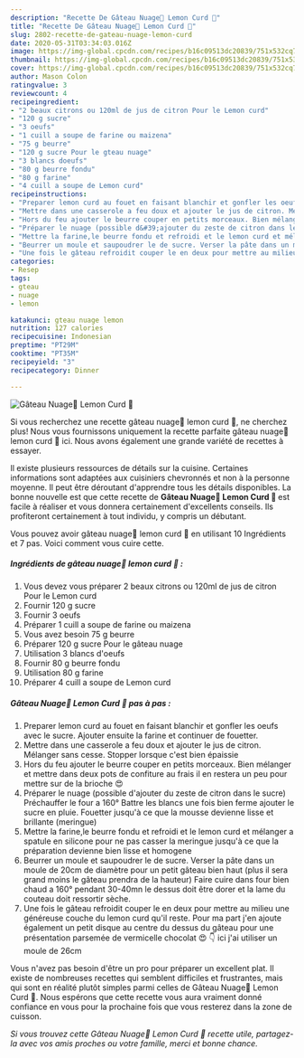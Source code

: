 ```yaml
---
description: "Recette De Gâteau Nuage💭 Lemon Curd 🍋"
title: "Recette De Gâteau Nuage💭 Lemon Curd 🍋"
slug: 2802-recette-de-gateau-nuage-lemon-curd
date: 2020-05-31T03:34:03.016Z
image: https://img-global.cpcdn.com/recipes/b16c09513dc20839/751x532cq70/gateau-nuage💭-lemon-curd-🍋-photo-principale-de-la-recette.jpg
thumbnail: https://img-global.cpcdn.com/recipes/b16c09513dc20839/751x532cq70/gateau-nuage💭-lemon-curd-🍋-photo-principale-de-la-recette.jpg
cover: https://img-global.cpcdn.com/recipes/b16c09513dc20839/751x532cq70/gateau-nuage💭-lemon-curd-🍋-photo-principale-de-la-recette.jpg
author: Mason Colon
ratingvalue: 3
reviewcount: 4
recipeingredient:
- "2 beaux citrons ou 120ml de jus de citron Pour le Lemon curd"
- "120 g sucre"
- "3 oeufs"
- "1 cuill a soupe de farine ou maizena"
- "75 g beurre"
- "120 g sucre Pour le gteau nuage"
- "3 blancs doeufs"
- "80 g beurre fondu"
- "80 g farine"
- "4 cuill a soupe de Lemon curd"
recipeinstructions:
- "Preparer lemon curd au fouet en faisant blanchir et gonfler les oeufs avec le sucre. Ajouter ensuite la farine et continuer de fouetter."
- "Mettre dans une casserole a feu doux et ajouter le jus de citron. Mélanger sans cesse. Stopper lorsque c&#39;est bien épaissie"
- "Hors du feu ajouter le beurre couper en petits morceaux. Bien mélanger et mettre dans deux pots de confiture au frais il en restera un peu pour mettre sur de la brioche 😍"
- "Préparer le nuage (possible d&#39;ajouter du zeste de citron dans le sucre) Préchauffer le four a 160° Battre les blancs une fois bien ferme ajouter le sucre en pluie. Fouetter jusqu&#39;à ce que la mousse devienne lisse et brillante (meringue)"
- "Mettre la farine,le beurre fondu et refroidi et le lemon curd et mélanger a spatule en silicone pour ne pas casser la meringue jusqu&#39;à ce que la préparation devienne bien lisse et homogene"
- "Beurrer un moule et saupoudrer le de sucre. Verser la pâte dans un moule de 20cm de diamètre pour un petit gâteau bien haut (plus il sera grand moins le gâteau prendra de la hauteur) Faire cuire dans four bien chaud a 160° pendant 30-40mn le dessus doit être dorer et la lame du couteau doit ressortir sèche."
- "Une fois le gâteau refroidit couper le en deux pour mettre au milieu une généreuse couche du lemon curd qu&#39;il reste. Pour ma part j&#39;en ajoute également un petit disque au centre du dessus du gâteau pour une présentation parsemée de vermicelle chocolat 😍 👇 ici j&#39;ai utiliser un moule de 26cm"
categories:
- Resep
tags:
- gteau
- nuage
- lemon

katakunci: gteau nuage lemon 
nutrition: 127 calories
recipecuisine: Indonesian
preptime: "PT29M"
cooktime: "PT35M"
recipeyield: "3"
recipecategory: Dinner

---
```



![Gâteau Nuage💭 Lemon Curd 🍋](https://img-global.cpcdn.com/recipes/b16c09513dc20839/751x532cq70/gateau-nuage💭-lemon-curd-🍋-photo-principale-de-la-recette.jpg)

Si vous recherchez une recette gâteau nuage💭 lemon curd 🍋, ne cherchez plus! Nous vous fournissons uniquement la recette parfaite gâteau nuage💭 lemon curd 🍋 ici. Nous avons également une grande variété de recettes à essayer.

Il existe plusieurs ressources de détails sur la cuisine. Certaines informations sont adaptées aux cuisiniers chevronnés et non à la personne moyenne. Il peut être déroutant d'apprendre tous les détails disponibles. La bonne nouvelle est que cette recette de <strong> Gâteau Nuage💭 Lemon Curd 🍋 </strong> est facile à réaliser et vous donnera certainement d'excellents conseils. Ils profiteront certainement à tout individu, y compris un débutant.

<!--inarticleads1-->

Vous pouvez avoir gâteau nuage💭 lemon curd 🍋 en utilisant 10 Ingrédients et 7 pas. Voici comment vous cuire cette.

##### Ingrédients de gâteau nuage💭 lemon curd 🍋 :

1. Vous devez vous préparer 2 beaux citrons ou 120ml de jus de citron Pour le Lemon curd
1. Fournir 120 g sucre
1. Fournir 3 oeufs
1. Préparer 1 cuill a soupe de farine ou maizena
1. Vous avez besoin 75 g beurre
1. Préparer 120 g sucre Pour le gâteau nuage
1. Utilisation 3 blancs d&#39;oeufs
1. Fournir 80 g beurre fondu
1. Utilisation 80 g farine
1. Préparer 4 cuill a soupe de Lemon curd




<!--inarticleads2-->

##### Gâteau Nuage💭 Lemon Curd 🍋 pas à pas :

1. Preparer lemon curd au fouet en faisant blanchir et gonfler les oeufs avec le sucre. Ajouter ensuite la farine et continuer de fouetter.
1. Mettre dans une casserole a feu doux et ajouter le jus de citron. Mélanger sans cesse. Stopper lorsque c&#39;est bien épaissie
1. Hors du feu ajouter le beurre couper en petits morceaux. Bien mélanger et mettre dans deux pots de confiture au frais il en restera un peu pour mettre sur de la brioche 😍
1. Préparer le nuage (possible d&#39;ajouter du zeste de citron dans le sucre) Préchauffer le four a 160° Battre les blancs une fois bien ferme ajouter le sucre en pluie. Fouetter jusqu&#39;à ce que la mousse devienne lisse et brillante (meringue)
1. Mettre la farine,le beurre fondu et refroidi et le lemon curd et mélanger a spatule en silicone pour ne pas casser la meringue jusqu&#39;à ce que la préparation devienne bien lisse et homogene
1. Beurrer un moule et saupoudrer le de sucre. Verser la pâte dans un moule de 20cm de diamètre pour un petit gâteau bien haut (plus il sera grand moins le gâteau prendra de la hauteur) Faire cuire dans four bien chaud a 160° pendant 30-40mn le dessus doit être dorer et la lame du couteau doit ressortir sèche.
1. Une fois le gâteau refroidit couper le en deux pour mettre au milieu une généreuse couche du lemon curd qu&#39;il reste. Pour ma part j&#39;en ajoute également un petit disque au centre du dessus du gâteau pour une présentation parsemée de vermicelle chocolat 😍 👇 ici j&#39;ai utiliser un moule de 26cm




<!--inarticleads1-->

<p>
Vous n'avez pas besoin d'être un pro pour préparer un excellent plat. Il existe de nombreuses recettes qui semblent difficiles et frustrantes, mais qui sont en réalité plutôt simples parmi celles de Gâteau Nuage💭 Lemon Curd 🍋. Nous espérons que cette recette vous aura vraiment donné confiance en vous pour la prochaine fois que vous resterez dans la zone de cuisson.
</p>

<p>
<i>Si vous trouvez cette Gâteau Nuage💭 Lemon Curd 🍋 recette utile, partagez-la avec vos amis proches ou votre famille, merci et bonne chance.</i>
</p>
